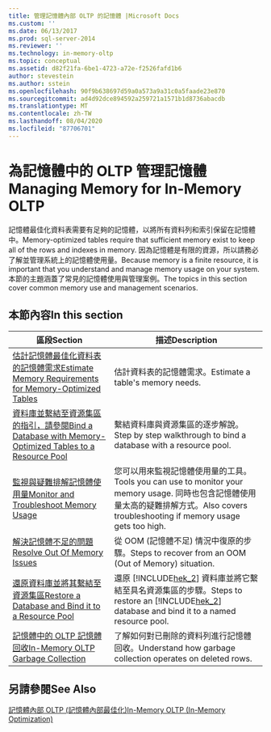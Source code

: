 ```yaml
---
title: 管理記憶體內部 OLTP 的記憶體 |Microsoft Docs
ms.custom: ''
ms.date: 06/13/2017
ms.prod: sql-server-2014
ms.reviewer: ''
ms.technology: in-memory-oltp
ms.topic: conceptual
ms.assetid: d82f21fa-6be1-4723-a72e-f2526fafd1b6
author: stevestein
ms.author: sstein
ms.openlocfilehash: 90f9b638697d59a0a573a9a31c0a5faade23e870
ms.sourcegitcommit: ad4d92dce894592a259721a1571b1d8736abacdb
ms.translationtype: MT
ms.contentlocale: zh-TW
ms.lasthandoff: 08/04/2020
ms.locfileid: "87706701"
---
```

# <a name="managing-memory-for-in-memory-oltp"></a><span data-ttu-id="866a2-102">為記憶體中的 OLTP 管理記憶體</span><span class="sxs-lookup"><span data-stu-id="866a2-102">Managing Memory for In-Memory OLTP</span></span>
  <span data-ttu-id="866a2-103">記憶體最佳化資料表需要有足夠的記憶體，以將所有資料列和索引保留在記憶體中。</span><span class="sxs-lookup"><span data-stu-id="866a2-103">Memory-optimized tables require that sufficient memory exist to keep all of the rows and indexes in memory.</span></span> <span data-ttu-id="866a2-104">因為記憶體是有限的資源，所以請務必了解並管理系統上的記憶體使用量。</span><span class="sxs-lookup"><span data-stu-id="866a2-104">Because memory is a finite resource, it is important that you understand and manage memory usage on your system.</span></span> <span data-ttu-id="866a2-105">本節的主題涵蓋了常見的記憶體使用與管理案例。</span><span class="sxs-lookup"><span data-stu-id="866a2-105">The topics in this section cover common memory use and management scenarios.</span></span>  
  
## <a name="in-this-section"></a><span data-ttu-id="866a2-106">本節內容</span><span class="sxs-lookup"><span data-stu-id="866a2-106">In this section</span></span>  
  
|<span data-ttu-id="866a2-107">區段</span><span class="sxs-lookup"><span data-stu-id="866a2-107">Section</span></span>|<span data-ttu-id="866a2-108">描述</span><span class="sxs-lookup"><span data-stu-id="866a2-108">Description</span></span>|  
|-------------|-----------------|  
|[<span data-ttu-id="866a2-109">估計記憶體最佳化資料表的記憶體需求</span><span class="sxs-lookup"><span data-stu-id="866a2-109">Estimate Memory Requirements for Memory-Optimized Tables</span></span>](../relational-databases/in-memory-oltp/memory-optimized-tables.md)|<span data-ttu-id="866a2-110">估計資料表的記憶體需求。</span><span class="sxs-lookup"><span data-stu-id="866a2-110">Estimate a table's memory needs.</span></span>|  
|[<span data-ttu-id="866a2-111">資料庫並繫結至資源集區的指引，請參閱</span><span class="sxs-lookup"><span data-stu-id="866a2-111">Bind a Database with Memory-Optimized Tables to a Resource Pool</span></span>](../relational-databases/in-memory-oltp/bind-a-database-with-memory-optimized-tables-to-a-resource-pool.md)|<span data-ttu-id="866a2-112">繫結資料庫與資源集區的逐步解說。</span><span class="sxs-lookup"><span data-stu-id="866a2-112">Step by step walkthrough to bind a database with a resource pool.</span></span>|  
|[<span data-ttu-id="866a2-113">監視與疑難排解記憶體使用量</span><span class="sxs-lookup"><span data-stu-id="866a2-113">Monitor and Troubleshoot Memory Usage</span></span>](../relational-databases/in-memory-oltp/monitor-and-troubleshoot-memory-usage.md)|<span data-ttu-id="866a2-114">您可以用來監視記憶體使用量的工具。</span><span class="sxs-lookup"><span data-stu-id="866a2-114">Tools you can use to monitor your memory usage.</span></span> <span data-ttu-id="866a2-115">同時也包含記憶體使用量太高的疑難排解方式。</span><span class="sxs-lookup"><span data-stu-id="866a2-115">Also covers troubleshooting if memory usage gets too high.</span></span>|  
|[<span data-ttu-id="866a2-116">解決記憶體不足的問題</span><span class="sxs-lookup"><span data-stu-id="866a2-116">Resolve Out Of Memory Issues</span></span>](../relational-databases/in-memory-oltp/resolve-out-of-memory-issues.md)|<span data-ttu-id="866a2-117">從 OOM (記憶體不足) 情況中復原的步驟。</span><span class="sxs-lookup"><span data-stu-id="866a2-117">Steps to recover from an OOM (Out of Memory) situation.</span></span>|  
|[<span data-ttu-id="866a2-118">還原資料庫並將其繫結至資源集區</span><span class="sxs-lookup"><span data-stu-id="866a2-118">Restore a Database and Bind it to a Resource Pool</span></span>](../relational-databases/in-memory-oltp/restore-a-database-and-bind-it-to-a-resource-pool.md)|<span data-ttu-id="866a2-119">還原 [!INCLUDE[hek_2](../includes/hek-2-md.md)] 資料庫並將它繫結至具名資源集區的步驟。</span><span class="sxs-lookup"><span data-stu-id="866a2-119">Steps to restore an [!INCLUDE[hek_2](../includes/hek-2-md.md)] database and bind it to a named resource pool.</span></span>|  
|[<span data-ttu-id="866a2-120">記憶體中的 OLTP 記憶體回收</span><span class="sxs-lookup"><span data-stu-id="866a2-120">In-Memory OLTP Garbage Collection</span></span>](../relational-databases/in-memory-oltp/in-memory-oltp-garbage-collection.md)|<span data-ttu-id="866a2-121">了解如何對已刪除的資料列進行記憶體回收。</span><span class="sxs-lookup"><span data-stu-id="866a2-121">Understand how garbage collection operates on deleted rows.</span></span>|  
  
## <a name="see-also"></a><span data-ttu-id="866a2-122">另請參閱</span><span class="sxs-lookup"><span data-stu-id="866a2-122">See Also</span></span>  
 [<span data-ttu-id="866a2-123">記憶體內部 OLTP &#40;記憶體內部最佳化&#41;</span><span class="sxs-lookup"><span data-stu-id="866a2-123">In-Memory OLTP &#40;In-Memory Optimization&#41;</span></span>](../relational-databases/in-memory-oltp/in-memory-oltp-in-memory-optimization.md)  
  
  
